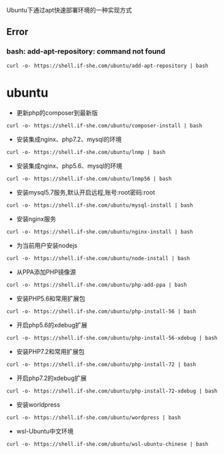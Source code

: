 Ubuntu下通过apt快速部署环境的一种实现方式 ## Error ### bash: add-apt-repository: command not found `curl -o- https://shell.if-she.com/ubuntu/add-apt-repository | bash` # ubuntu- 更新php的composer到最新版 ```curl -o- https://shell.if-she.com/ubuntu/composer-install | bash```- 安装集成nginx、php7.2、mysql的环境 ```curl -o- https://shell.if-she.com/ubuntu/lnmp | bash```- 安装集成nginx、php5.6、mysql的环境 ```curl -o- https://shell.if-she.com/ubuntu/lnmp56 | bash```- 安装mysql5.7服务,默认开启远程,账号:root密码:root ```curl -o- https://shell.if-she.com/ubuntu/mysql-install | bash```- 安装nginx服务 ```curl -o- https://shell.if-she.com/ubuntu/nginx-install | bash```- 为当前用户安装nodejs ```curl -o- https://shell.if-she.com/ubuntu/node-install | bash```- 从PPA添加PHP镜像源 ```curl -o- https://shell.if-she.com/ubuntu/php-add-ppa | bash```- 安装PHP5.6和常用扩展包 ```curl -o- https://shell.if-she.com/ubuntu/php-install-56 | bash```- 开启php5.6的xdebug扩展 ```curl -o- https://shell.if-she.com/ubuntu/php-install-56-xdebug | bash```- 安装PHP7.2和常用扩展包 ```curl -o- https://shell.if-she.com/ubuntu/php-install-72 | bash```- 开启php7.2的xdebug扩展 ```curl -o- https://shell.if-she.com/ubuntu/php-install-72-xdebug | bash```- 安装worldpress ```curl -o- https://shell.if-she.com/ubuntu/wordpress | bash```- wsl-Ubuntu中文环境 ```curl -o- https://shell.if-she.com/ubuntu/wsl-ubuntu-chinese | bash```
